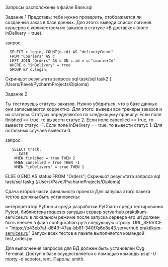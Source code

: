 ﻿Запросы расположены в файле Base.sql 

Задание 1 Представь: тебе нужно проверить, отображается ли созданный заказ в базе данных. Для этого: выведи список логинов курьеров с количеством их заказов в статусе «В доставке» (поле inDelivery = true).

запрос:

      SELECT c.login, COUNT(o.id) AS "deliveryCount" 
      FROM "Couriers" AS c 
      LEFT JOIN "Orders" AS o ON c.id = o."courierId" 
      WHERE o."inDelivery" = true 
      GROUP BY c.login;
Скриншот результата запроса sql task/sql task2  ( /Users/Pavel/PycharmProjects/Diploma)

Задание 2

Ты тестируешь статусы заказов. Нужно убедиться, что в базе данных они записываются корректно. Для этого: выведи все трекеры заказов и их статусы. Статусы определяются по следующему правилу: Если поле finished == true, то вывести статус 2. Если поле canсelled == true, то вывести статус -1. Если поле inDelivery == true, то вывести статус 1. Для остальных случаев вывести 0.

запрос:

       SELECT track, 
          CASE 
        WHEN finished = true THEN 2 
        WHEN cancelled = true THEN -1 
        WHEN "inDelivery" = true THEN 1 
  ELSE 0 END AS status 
      FROM "Orders";
Скриншот результата запроса sql task/sql taskg (/Users/Pavel/PycharmProjects/Diploma)

Сдача второй части финального проекта
Для запуска этого пакета тестов должны быть установлены:

интерпретатор Python и среда разработки PyCharm
среда тестирования Pytest, библиотека requests
запущен сервер serverhub.praktikum-services.ru в локальном режиме
после запуска сервера его url должен быть внесён в файл configuration.py в следующую строку:
URL_SERVICE = "https://b43eb7af-d649-47aa-bb81-340f7a6e8a43.serverhub.praktikum-services.ru"
Запуск всех тестов в пакете выполняется командой test_order.py

Для выполнения запросов для БД должен быть установлен Cyg Terminal. Доступ к базе осуществляется с помощью команды psql -U morty -d scooter_rent. Пароль: smith.
